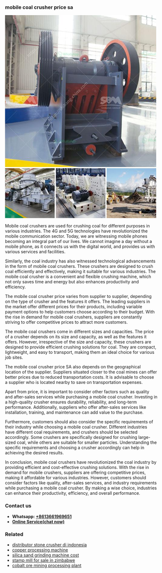 <h3>mobile coal crusher price sa</h3><img src='1706753900.jpg' alt=''><p>Mobile coal crushers are used for crushing coal for different purposes in various industries. The 4G and 5G technologies have revolutionized the mobile communication sector. Today, we are witnessing mobile phones becoming an integral part of our lives. We cannot imagine a day without a mobile phone, as it connects us with the digital world, and provides us with various services and facilities.</p><p>Similarly, the coal industry has also witnessed technological advancements in the form of mobile coal crushers. These crushers are designed to crush coal efficiently and effectively, making it suitable for various industries. The mobile coal crusher is a convenient and flexible crushing machine, which not only saves time and energy but also enhances productivity and efficiency.</p><p>The mobile coal crusher price varies from supplier to supplier, depending on the type of crusher and the features it offers. The leading suppliers in the market offer different prices for their products, including variable payment options to help customers choose according to their budget. With the rise in demand for mobile coal crushers, suppliers are constantly striving to offer competitive prices to attract more customers.</p><p>The mobile coal crushers come in different sizes and capacities. The price of a crusher depends on its size and capacity, as well as the features it offers. However, irrespective of the size and capacity, these crushers are designed to provide efficient crushing solutions for coal. They are compact, lightweight, and easy to transport, making them an ideal choice for various job sites.</p><p>The mobile coal crusher price SA also depends on the geographical location of the supplier. Suppliers situated closer to the coal mines can offer better prices due to reduced transportation costs. It is advisable to choose a supplier who is located nearby to save on transportation expenses.</p><p>Apart from price, it is important to consider other factors such as quality and after-sales services while purchasing a mobile coal crusher. Investing in a high-quality crusher ensures durability, reliability, and long-term performance. Additionally, suppliers who offer after-sales services like installation, training, and maintenance can add value to the purchase.</p><p>Furthermore, customers should also consider the specific requirements of their industry while choosing a mobile coal crusher. Different industries have different coal requirements, and crushers should be selected accordingly. Some crushers are specifically designed for crushing large-sized coal, while others are suitable for smaller particles. Understanding the specific requirements and choosing a crusher accordingly can help in achieving the desired results.</p><p>In conclusion, mobile coal crushers have revolutionized the coal industry by providing efficient and cost-effective crushing solutions. With the rise in demand for mobile crushers, suppliers are offering competitive prices, making it affordable for various industries. However, customers should consider factors like quality, after-sales services, and industry requirements while purchasing a mobile coal crusher. By making a wise choice, industries can enhance their productivity, efficiency, and overall performance.</p><h3>Contact us</h3><ul><li><strong>Whatsapp:&nbsp;<a href="https://wa.me/8613661969651">+8613661969651</a></strong></li><li><a href="https://swt.shibang-china.com/?git&amp;zhl&amp;mobile coal crusher price sa"><strong>Online Service(chat now)</strong></a></li></ul><h3>Related</h3><ul><li><a href='distributor stone crusher di indonesia.md'>distributor stone crusher di indonesia</a></li><li><a href='copper processing machine.md'>copper processing machine</a></li><li><a href='silica sand grinding machine cost.md'>silica sand grinding machine cost</a></li><li><a href='stamp mill for sale in zimbabwe.md'>stamp mill for sale in zimbabwe</a></li><li><a href='cobalt ore mining processing plant.md'>cobalt ore mining processing plant</a></li></ul>